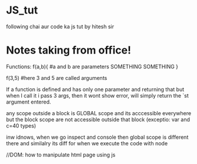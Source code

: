 # JS_tut
following chai aur code ka js tut by hitesh sir

# Notes taking from office!
Functions:
 f(a,b){ #a and b are parameters
    SOMETHING SOMETHING
 }

 f(3,5) #here 3 and 5 are called arguments

 If a function is defined and has only one parameter and returning that but when I call it i pass 3 args, then it wont show error, will simply return the `st argument entered.

 any scope outside a block is GLOBAL scope and its acccessible everywhere but the block scope are not accessible outside that block (exceptio: var and c=40 types)

inw idnows, when we go inspect and console then global scope is different there and similalry its diff for when we execute the code with node 

//DOM: how to manipulate html page using js  
